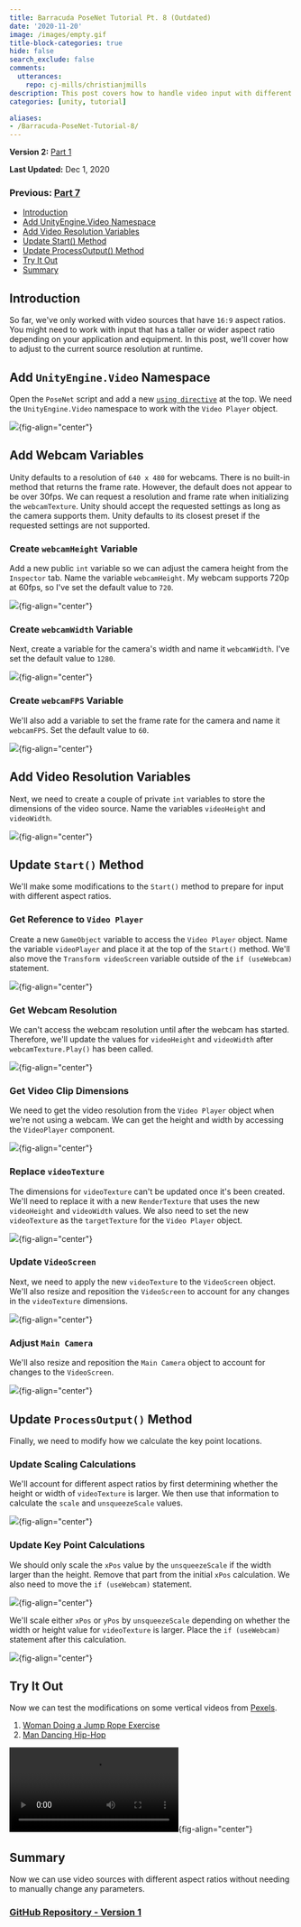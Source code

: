 ```yaml
---
title: Barracuda PoseNet Tutorial Pt. 8 (Outdated)
date: '2020-11-20'
image: /images/empty.gif
title-block-categories: true
hide: false
search_exclude: false
comments:
  utterances:
    repo: cj-mills/christianjmills
description: This post covers how to handle video input with different aspect ratios.
categories: [unity, tutorial]

aliases:
- /Barracuda-PoseNet-Tutorial-8/
---
```


**Version 2:** [Part 1](../../barracuda-posenet-tutorial-v2/part-1/) 

**Last Updated:** Dec 1, 2020

### Previous: [Part 7](../part-7/)

* [Introduction](#introduction)
* [Add UnityEngine.Video Namespace](#add-unityenginevideo-namespace)
* [Add Video Resolution Variables](#add-video-resolution-variables)
* [Update Start() Method](#update-start-method)
* [Update ProcessOutput() Method](#update-processoutput-method)
* [Try It Out](#try-it-out)
* [Summary](#summary)

## Introduction

So far, we've only worked with video sources that have `16:9` aspect ratios. You might need to work with input that has a taller or wider aspect ratio depending on your application and equipment. In this post, we'll cover how to adjust to the current source resolution at runtime.

## Add `UnityEngine.Video` Namespace

Open the `PoseNet` script and add a new [`using directive`](https://docs.microsoft.com/en-us/dotnet/csharp/language-reference/keywords/using-directive) at the top. We need the `UnityEngine.Video` namespace to work with the `Video Player` object.

![](./images/import_unityengine_video.png){fig-align="center"}



## Add Webcam Variables

Unity defaults to a resolution of `640 x 480` for webcams. There is no built-in method that returns the frame rate. However, the default does not appear to be over 30fps.  We can request a resolution and frame rate when initializing the `webcamTexture`. Unity should accept the requested settings as long as the camera supports them. Unity defaults to its closest preset if the requested settings are not supported.

### Create `webcamHeight` Variable

Add a new public `int` variable so we can adjust the camera height from the `Inspector` tab. Name the variable `webcamHeight`. My webcam supports 720p at 60fps, so I've set the default value to `720`.

![](./images/webcamHeight_variable.png){fig-align="center"}

### Create `webcamWidth` Variable

Next, create a variable for the camera's width and name it `webcamWidth`. I've set the default value to `1280`.

![](./images/webcamWidth_variable.png){fig-align="center"}

### Create `webcamFPS` Variable

We'll also add a variable to set the frame rate for the camera and name it `webcamFPS`. Set the default value to `60`.

![](./images/webcam_fps_variable.png){fig-align="center"}



## Add Video Resolution Variables

Next, we need to create a couple of private `int` variables to store the dimensions of the video source. Name the variables `videoHeight` and `videoWidth`.

![](./images/video_resolution_variables.png){fig-align="center"}



## Update `Start()` Method

We'll make some modifications to the `Start()` method to prepare for input with different aspect ratios.

### Get Reference to `Video Player`

Create a new `GameObject` variable to access the `Video Player` object. Name the variable `videoPlayer` and place it at the top of the `Start()` method. We'll also move the `Transform videoScreen` variable outside of the `if (useWebcam)` statement.

![](./images/find_video_player.png){fig-align="center"}

### Get Webcam Resolution

We can't access the webcam resolution until after the webcam has started. Therefore, we'll update the values for `videoHeight` and `videoWidth` after `webcamTexture.Play()` has been called.

![](./images/get_webcam_resolution.png){fig-align="center"}

### Get Video Clip Dimensions

We need to get the video resolution from the `Video Player` object when we're not using a webcam. We can get the height and width by accessing the `VideoPlayer` component.

![](./images/get_video_clip_dimensions.png){fig-align="center"}

### Replace `videoTexture`

The dimensions for `videoTexture` can't be updated once it's been created. We'll need to replace it with a new `RenderTexture` that uses the new `videoHeight` and `videoWidth` values. We also need to set the new `videoTexture` as the `targetTexture` for the `Video Player` object.

![](./images/replace_videoTexture.png){fig-align="center"}

### Update `VideoScreen`

Next, we need to apply the new `videoTexture` to the `VideoScreen` object. We'll also resize and reposition the `VideoScreen` to account for any changes in the `videoTexture` dimensions. 

![](./images/update_videoScreen_2.png){fig-align="center"}

### Adjust `Main Camera`

We'll also resize and reposition the `Main Camera` object to account for changes to the `VideoScreen`.

![](./images/adjust_main_camera.png){fig-align="center"}



## Update `ProcessOutput()` Method

Finally, we need to modify how we calculate the key point locations.

### Update Scaling Calculations

We'll account for different aspect ratios by first determining whether the height or width of `videoTexture` is larger. We then use that information to calculate the `scale` and `unsqueezeScale` values.

![](./images/update_scaling_calculations.png){fig-align="center"}

### Update Key Point Calculations

We should only scale the `xPos` value by the `unsqueezeScale` if the width larger than the height. Remove that part from the initial `xPos` calculation. We also need to move the `if (useWebcam)` statement.

![](./images/update_key_point_calculations_part1v2.png){fig-align="center"}

We'll scale either `xPos` or `yPos` by `unsqueezeScale` depending on whether the width or height value for `videoTexture` is larger. Place the `if (useWebcam)` statement after this calculation.

![](./images/update_key_point_calculations_part2.png){fig-align="center"}



## Try It Out

Now we can test the modifications on some vertical videos from [Pexels](https://www.pexels.com/).

1. [Woman Doing a Jump Rope Exercise](https://www.pexels.com/video/woman-doing-a-jump-rope-exercise-2785536/)
2. [Man Dancing Hip-Hop](https://www.pexels.com/video/man-dancing-hip-hop-2795742/)


![](./videos/jump_rope_pose_estimation_4.mp4){fig-align="center"}



## Summary

Now we can use video sources with different aspect ratios without needing to manually change any parameters.

### [GitHub Repository - Version 1](https://github.com/cj-mills/Barracuda-PoseNet-Tutorial/tree/Version-1)





<!-- Cloudflare Web Analytics --><script defer src='https://static.cloudflareinsights.com/beacon.min.js' data-cf-beacon='{"token": "56b8d2f624604c4891327b3c0d9f6703"}'></script><!-- End Cloudflare Web Analytics -->